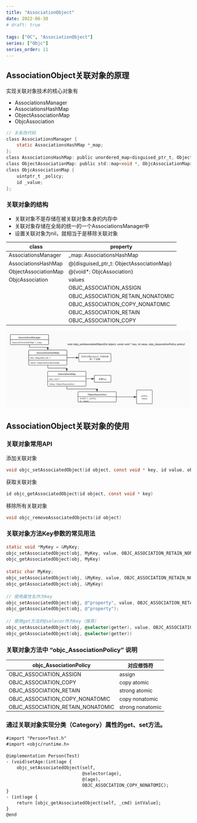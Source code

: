 ```yaml
---
title: "AssociationObject"
date: 2022-06-30
# draft: true

tags: ["OC", "AssociationObject"]
series: ["Objc"]
series_order: 11
---
```


## AssociationObject关联对象的原理

实现关联对象技术的核心对象有
- AssociationsManager
- AssociationsHashMap
- ObjectAssociationMap
- ObjcAssociation

```objectivec
// 关系伪代码
class AssociationsManager {
	static AssociationsHashMap *_map;
};
class AssociationsHashMap: public unordered_map<disguised_ptr_t, ObjectAssociationMap>
class ObjectAssociationMap: public std::map<void *, ObjcAssociationMap>
class ObjcAssociationMap {
	uintptr_t _policy;
	id _value;
};
```

### 关联对象的结构

- 关联对象不是存储在被关联对象本身的内存中
- 关联对象存储在全局的统一的一个AssociationsManager中
- 设置关联对象为nil，就相当于是移除关联对象

| class | property |
|-------|----------|
|AssociationsManager| _map: AssociationsHashMap |
|AssociationsHashMap| @{disguised_ptr_t: ObjectAssociationMap}|
|ObjectAssociationMap| @{void*: ObjcAssociation}|
|ObjcAssociation| values |
|| OBJC_ASSOCIATION_ASSIGN|
|| OBJC_ASSOCIATION_RETAIN_NONATOMIC |
|| OBJC_ASSOCIATION_COPY_NONATOMIC |
|| OBJC_ASSOCIATION_RETAIN |
|| OBJC_ASSOCIATION_COPY |



![1](1.png)

## AssociationObject关联对象的使用

### 关联对象常用API

添加关联对象

```objectivec
void objc_setAssociatedObject(id object, const void * key, id value, objc_AssociationPolicy policy)
```

获取关联对象

```objectivec
id objc_getAssociatedObject(id object, const void * key)
```

移除所有关联对象

```objectivec
void objc_removeAssociatedObjects(id object)
```

### 关联对象方法Key参数的常见用法

```objectivec
static void *MyKey = &MyKey;
objc_setAssociatedObject(obj, MyKey, value, OBJC_ASSOCIATION_RETAIN_NONATOMIC)
objc_getAssociatedObject(obj, MyKey)

static char MyKey;
objc_setAssociatedObject(obj, &MyKey, value, OBJC_ASSOCIATION_RETAIN_NONATOMIC)
objc_getAssociatedObject(obj, &MyKey)

// 使用属性名作为key
objc_setAssociatedObject(obj, @"property", value, OBJC_ASSOCIATION_RETAIN_NONATOMIC);
objc_getAssociatedObject(obj, @"property");

// 使用get方法的@selecor作为key（推荐）
objc_setAssociatedObject(obj, @selector(getter), value, OBJC_ASSOCIATION_RETAIN_NONATOMIC)
objc_getAssociatedObject(obj, @selector(getter))
```

### 关联对象方法中 “**objc_AssociationPolicy**” 说明

|objc_AssociationPolicy|对应修饰符|
|-|-|
|OBJC_ASSOCIATION_ASSIGN|assign|
|OBJC_ASSOCIATION_COPY|copy atomic|
|OBJC_ASSOCIATION_RETAIN|strong atomic|
|OBJC_ASSOCIATION_COPY_NONATOMIC|copy nonatomic|
|OBJC_ASSOCIATION_RETAIN_NONATOMIC|strong nonatomic|

### 通过关联对象实现分类（Category）属性的get、set方法。

```objc
#import "Person+Test.h"
#import <objc/runtime.h>

@implementation Person(Test)
- (void)setAge:(int)age {
	objc_setAssociatedObject(self, 
							 @selector(age), 
							 @(age), 
							 OBJC_ASSOCIATION_COPY_NONATOMIC);
}
- (int)age {
	return [objc_getAssociatedObject(self, _cmd) intValue];
}
@end
```
